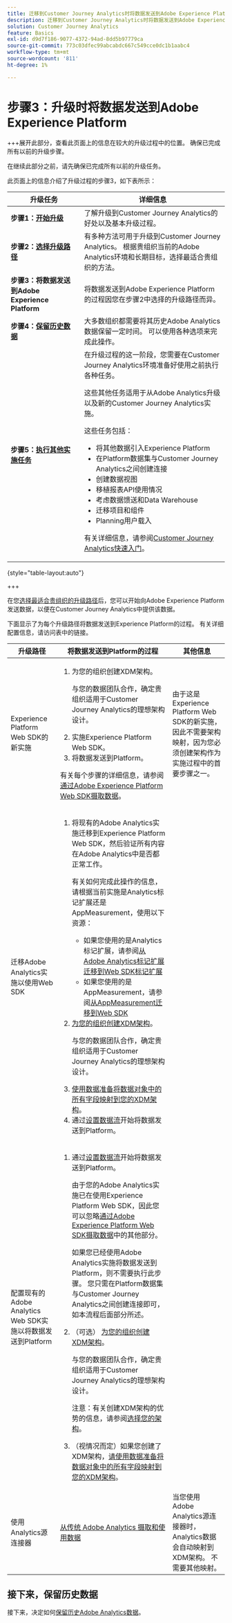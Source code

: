 ```yaml
---
title: 迁移到Customer Journey Analytics时将数据发送到Adobe Experience Platform
description: 迁移到Customer Journey Analytics时将数据发送到Adobe Experience Platform
solution: Customer Journey Analytics
feature: Basics
exl-id: d9d7f186-9077-4372-94ad-8dd5b97779ca
source-git-commit: 773c03dfec99abcabdc667c549cce0dc1b1aabc4
workflow-type: tm+mt
source-wordcount: '811'
ht-degree: 1%

---
```


# 步骤3：升级时将数据发送到Adobe Experience Platform

+++展开此部分，查看此页面上的信息在较大的升级过程中的位置。 确保已完成所有以前的升级步骤。

在继续此部分之前，请先确保已完成所有以前的升级任务。

此页面上的信息介绍了升级过程的步骤3，如下表所示：

| 升级任务 | 详细信息 |
|---------|----------|
| **步骤1：[开始升级](/help/getting-started/cja-upgrade/cja-upgrade-getstarted.md)** | 了解升级到Customer Journey Analytics的好处以及基本升级过程。 |
| **步骤2：[选择升级路径](/help/getting-started/cja-upgrade/cja-upgrade-path.md)** | 有多种方法可用于升级到Customer Journey Analytics。 根据贵组织当前的Adobe Analytics环境和长期目标，选择最适合贵组织的方法。 |
| <span class="preview">**步骤3：将数据发送到Adobe Experience Platform**</span> | <span class="preview">将数据发送到Adobe Experience Platform的过程因您在步骤2中选择的升级路径而异。</span> |
| **步骤4：[保留历史数据](/help/getting-started/cja-upgrade/cja-upgrade-historical-data.md)** | 大多数组织都需要将其历史Adobe Analytics数据保留一定时间。 可以使用各种选项来完成此操作。 |
| **步骤5：[执行其他实施任务](/help/getting-started/cja-getting-started.md)** | 在升级过程的这一阶段，您需要在Customer Journey Analytics环境准备好使用之前执行各种任务。<p>这些其他任务适用于从Adobe Analytics升级以及新的Customer Journey Analytics实施。</p><p>这些任务包括：</p><ul><li>将其他数据引入Experience Platform</li><li>在Platform数据集与Customer Journey Analytics之间创建连接</li><li>创建数据视图</li><li>移植报表API使用情况</li><li>考虑数据馈送和Data Warehouse</li><li>迁移项目和组件</li><li>Planning用户载入</li></ul> <p>有关详细信息，请参阅[Customer Journey Analytics快速入门](/help/getting-started/cja-getting-started.md)。 |

{style="table-layout:auto"}

+++


在您[选择最适合贵组织的升级路径](/help/getting-started/cja-upgrade/cja-upgrade-path.md)后，您可以开始向Adobe Experience Platform发送数据，以便在Customer Journey Analytics中提供该数据。

下面显示了为每个升级路径将数据发送到Experience Platform的过程。 有关详细配置信息，请访问表中的链接。

| 升级路径 | 将数据发送到Platform的过程 | 其他信息 |
|---------|----------|----------|
| Experience Platform Web SDK的新实施 | <ol><li>为您的组织创建XDM架构。<p>与您的数据团队合作，确定贵组织适用于Customer Journey Analytics的理想架构设计。</p></li><li>实施Experience Platform Web SDK。</li><li>将数据发送到Platform。</li></ol><p>有关每个步骤的详细信息，请参阅[通过Adobe Experience Platform Web SDK摄取数据](/help/data-ingestion/aepwebsdk.md)。 | 由于这是Experience Platform Web SDK的新实施，因此不需要架构映射，因为您必须创建架构作为实施过程中的首要步骤之一。 |
| 迁移Adobe Analytics实施以使用Web SDK | <ol><li>将现有的Adobe Analytics实施迁移到Experience Platform Web SDK，然后验证所有内容在Adobe Analytics中是否都正常工作。<p>有关如何完成此操作的信息，请根据当前实施是Analytics标记扩展还是AppMeasurement，使用以下资源：</p><ul><li>如果您使用的是Analytics标记扩展，请参阅[从Adobe Analytics标记扩展迁移到Web SDK标记扩展](https://experienceleague.adobe.com/en/docs/analytics/implementation/aep-edge/web-sdk/analytics-extension-to-web-sdk)</li><li>如果您使用的是AppMeasurement，请参阅[从AppMeasurement迁移到Web SDK](https://experienceleague.adobe.com/en/docs/analytics/implementation/aep-edge/web-sdk/appmeasurement-to-web-sdk)</li></ul><li>[为您的组织创建XDM架构](https://experienceleague.adobe.com/en/docs/analytics-platform/using/cja-data-ingestion/ingest-use-guides/edge-network/aepwebsdk#set-up-a-schema-and-dataset)。<p>与您的数据团队合作，确定贵组织适用于Customer Journey Analytics的理想架构设计。</p></li><li>[使用数据准备将数据对象中的所有字段映射到您的XDM架构](https://experienceleague.adobe.com/en/docs/experience-platform/data-prep/home)。</li><li>通过[设置数据流](https://experienceleague.adobe.com/en/docs/analytics-platform/using/cja-data-ingestion/ingest-use-guides/edge-network/aepwebsdk#set-up-a-datastream)开始将数据发送到Platform。</li></ol> |  |
| 配置现有的Adobe Analytics Web SDK实施以将数据发送到Platform | <ol><li>通过[设置数据流](/help/data-ingestion/aepwebsdk.md#set-up-a-datastream)开始将数据发送到Platform。<p>由于您的Adobe Analytics实施已在使用Experience Platform Web SDK，因此您可以忽略[通过Adobe Experience Platform Web SDK摄取数据](https://experienceleague.adobe.com/en/docs/analytics-platform/using/cja-data-ingestion/ingest-use-guides/edge-network/aepwebsdk)中的其他部分。</p><p>如果您已经使用Adobe Analytics实施将数据发送到Platform，则不需要执行此步骤。 您只需在Platform数据集与Customer Journey Analytics之间创建连接即可，如本流程后面部分所述。</p></li><li>（可选） [为您的组织创建XDM架构](https://experienceleague.adobe.com/en/docs/analytics-platform/using/cja-data-ingestion/ingest-use-guides/edge-network/aepwebsdk#set-up-a-schema-and-dataset)。<p>与您的数据团队合作，确定贵组织适用于Customer Journey Analytics的理想架构设计。</p><p>注意：有关创建XDM架构的优势的信息，请参阅[选择您的架构](/help/getting-started/cja-upgrade/cja-upgrade-path.md#choose-your-schema)。</li><li>（视情况而定）如果您创建了XDM架构，[请使用数据准备将数据对象中的所有字段映射到您的XDM架构](https://experienceleague.adobe.com/en/docs/experience-platform/data-prep/home)。</li></ol> |  |
| 使用Analytics源连接器 | [从传统 Adobe Analytics 摄取和使用数据](/help/data-ingestion/analytics.md) | 当您使用Adobe Analytics源连接器时，Analytics数据会自动映射到XDM架构。 不需要其他映射。 |

## 接下来，保留历史数据

接下来，决定如何[保留历史Adobe Analytics数据](/help/getting-started/cja-upgrade/cja-upgrade-historical-data.md)。
